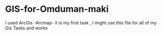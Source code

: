 # GIS-for-Omduman-maki
I used ArcGis -Arcmap- it is my first task , I might use this file for all of my Gis Tasks and works



